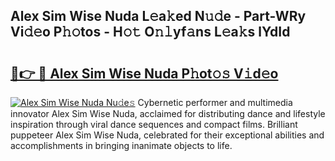 ## Alex Sim Wise Nuda L𝚎a𝚔ed N𝚞𝚍e - Part-WRy Vi𝚍𝚎o P𝚑𝚘tos - H𝚘𝚝 O𝚗𝚕yf𝚊ns L𝚎a𝚔s lYdId

# <h2><a href="http://kfbddnd.oniu.top/?m=Alex+Sim+Wise+Nuda">🔗👉 🔴 Alex Sim Wise Nuda P𝚑ot𝚘𝚜 V𝚒d𝚎o</a></h2>

[![Alex Sim Wise Nuda Nu𝚍e𝚜](https://i.imgur.com/0qMVB7G.gif)](http://kfbddnd.oniu.top/?m=Alex+Sim+Wise+Nuda)
Cybernetic performer and multimedia innovator Alex Sim Wise Nuda, acclaimed for distributing dance and lifestyle inspiration through viral dance sequences and compact films. Brilliant puppeteer Alex Sim Wise Nuda, celebrated for their exceptional abilities and accomplishments in bringing inanimate objects to life.  
